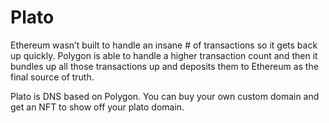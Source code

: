 # Plato

Ethereum wasn’t built to handle an insane # of transactions so it gets back up quickly. Polygon is able to handle a higher transaction count and then it bundles up all those transactions up and deposits them to Ethereum as the final source of truth.

Plato is DNS based on Polygon. You can buy your own custom domain and get an NFT to show off your plato domain.
